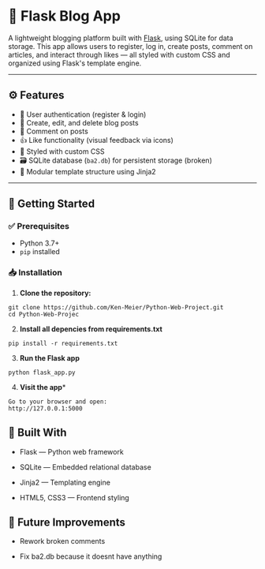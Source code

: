 # 📰 Flask Blog App

A lightweight blogging platform built with [Flask](https://flask.palletsprojects.com/), using SQLite for data storage. This app allows users to register, log in, create posts, comment on articles, and interact through likes — all styled with custom CSS and organized using Flask's template engine.

---

## ⚙️ Features

- 🔐 User authentication (register & login)
- 📝 Create, edit, and delete blog posts
- 💬 Comment on posts
- 👍 Like functionality (visual feedback via icons)
- 🎨 Styled with custom CSS
- 🗃️ SQLite database (`ba2.db`) for persistent storage (broken)
- 🧩 Modular template structure using Jinja2

---

## 🚀 Getting Started

### ✅ Prerequisites

- Python 3.7+
- `pip` installed

### 📥 Installation

1. **Clone the repository:**

```
git clone https://github.com/Ken-Meier/Python-Web-Project.git
cd Python-Web-Projec
```
2. **Install all depencies from requirements.txt**
```
pip install -r requirements.txt
```
3. **Run the Flask app**
```
python flask_app.py
```
4. **Visit the app***
```
Go to your browser and open:
http://127.0.0.1:5000
```

## 🧰 Built With

- Flask — Python web framework

- SQLite — Embedded relational database

- Jinja2 — Templating engine

- HTML5, CSS3 — Frontend styling

## 🔮 Future Improvements

- Rework broken comments

- Fix ba2.db because it doesnt have anything
